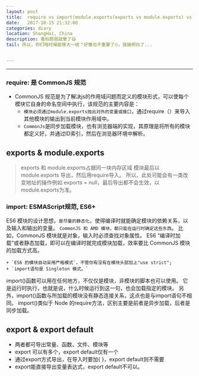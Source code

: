 ```yaml
---
layout: post
title:  require vs import(module.exports(exports vs module.exports) vs export(export vs export default))
date:   2017-10-15 21:32:00
categories: diary
location: ShangHai, China
description: 看标题我就晕了😄
tail: 所以，你们啥时候能够大一统？好像也不重要了🙄️，我搞明白了...


---
```

---


### require: 是 CommonJS 规范
+ CommonJS 规范是为了解决js的作用域问题而定义的模块形式，可以使每个模块它自身的命名空间中执行，该规范的主要内容是：
    + `模块必须通过module.exports抛出对外的变量或接口`，通过require（）来导入其他模块的输出到当前模块作用域中。
    + `CommonJs`是同步加载模块，也有浏览器端的实现，其原理是将所有的模块都定义好，并通过ID索引，然后在浏览器环境中解析。

exports & module.exports
----------------
> exports 和 module.exports占据同一块内存区域
模块最后以 module.exports 导出，然后用require导入。
所以，此处可能会有一类改变地址的操作例如 exports = null，最后导出都不会生效，以module.exports为准。


### import: ESMAScript规范, ES6+

ES6 模块的设计思想，`是尽量的静态化`，使得编译时就能确定模块的依赖关系，以及输入和输出的变量。
`CommonJS 和 AMD 模块，都只能在运行时确定这些东西`。
比如，CommonJS 模块就是对象，输入时必须查找对象属性。
ES6 “编译时加载”或者静态加载，即可以在编译时就完成模块加载，效率要比 CommonJS 模块的加载方式高。

    + `ES6 的模块自动采用严格模式`，不管你有没有在模块头部加上"use strict";
    + `import语句是 Singleton 模式。`
import()函数可以用在任何地方，不仅仅是模块，非模块的脚本也可以使用。
它是运行时执行，也就是说，什么时候运行到这一句，也会加载指定的模块。
另外，import()函数与所加载的模块没有静态连接关系，这点也是与import语句不相同。
import()类似于 Node 的require方法，区别主要是前者是异步加载，后者是同步加载。


export & export default
-------
+ 两者都可导出常量、函数、文件、模块等
+ export 可以有多个，export default仅有一个
+ 通过export方式导出，在导入时要加{ }，export default则不需要
+ export能直接导出变量表达式，export default不可以。